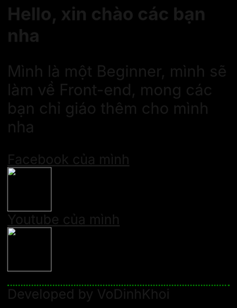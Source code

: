 <html style="background-color: black">
<link rel="stylesheet" href="index.css">
    <head>
    <style>
   p.style {border-top-style: dotted;
     border-color: green;
     background-color: black;
   }
</style>
   </head>
    <body style="font-size= 40px;">
   <h1 style="font-size: 40px">Hello, xin chào các bạn nha</h1>
   <p  style="font-size: 35px">Mình là một Beginner, mình sẽ làm về Front-end, mong các bạn chỉ giáo thêm cho mình nha</p>
    <a href="https://www.facebook.com/UnknownX.2007/"  style="font-size: 30px">Facebook của mình</a> <br/>
   <img src="https://tse4.mm.bing.net/th?id=OIP.iSE7fOtQA9P_eqFgVA5_ogHaGZ&pid=Api&P=0&w=198&h=172" width="100" height="100"> <br/>
   <a href="https://www.youtube.com/channel/UCcs0UoG0pqi7K_XcrI59SBw" style="font-size: 30px">Youtube của mình</a> <br/>
   <img src="https://tse1.mm.bing.net/th?id=OIP.Gjm7_ItVSXAIIEhKgA_HmwHaE8&pid=Api&P=0&w=226&h=152" width="100" height="100"> 
   <p style="font-size: 30px" class="style">Developed by VoDinhKhoi</p>
   </body>
</html>